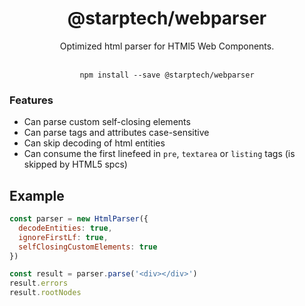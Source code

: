 <div align="center">
<h1>@starptech/webparser</h1>
<p>Optimized html parser for HTMl5 Web Components.</p>
</div>
<br>

<div align="center">
<code>npm install --save @starptech/webparser</code>
</div>

### Features

- Can parse custom self-closing elements
- Can parse tags and attributes case-sensitive
- Can skip decoding of html entities
- Can consume the first linefeed in `pre`, `textarea` or `listing` tags (is skipped by HTML5 spcs)

## Example

```js
const parser = new HtmlParser({
  decodeEntities: true,
  ignoreFirstLf: true,
  selfClosingCustomElements: true
})

const result = parser.parse('<div></div>')
result.errors
result.rootNodes
```
